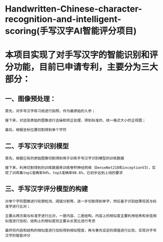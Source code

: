 # Handwritten-Chinese-character-recognition-and-intelligent-scoring(手写汉字AI智能评分项目)
# 本项目实现了对手写汉字的智能识别和评分功能，目前已申请专利，主要分为三大部分：
## 一、图像预处理：

    首先，对手写汉字练习纸进行拍照，作为最原始的入参；
  
    接下来，对这张原始的图像进行去噪和矫正处理，得到标准的、统一格式大小的正视图；
    
    最后，根据坐标位置切割得到单个字符
    
## 二、手写汉字识别模型

    首先，根据已有的原始图像切割得到用于训练手写汉字识别模型的训练数据
    
    接下来，利用切割得到的训练数据来训练卷积神经网络（DenseNet210和inceptionV3），实现了训练集top1准确率94%，top3准确率98.6%，已初步达到上线的要求
## 三、手写汉字评分模型的构建

    对单个字符图像进行轮廓检测、阈值分割等，进一步切割得到单字，然后基于识别结果将其与标准字进行比对；
    
    主要从两方面与标准字进行比对，一是内容、二是结构，内容上的相似度主要利用哈希和余弦相似度进行加权，结构上的相似度则主要从长宽比进行考虑
    
    最终将内容和结构的相似度进行加权得到相似程度，再与事先设定的阈值进行比较，实现对手写汉字的智能评分
